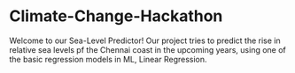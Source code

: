 # Climate-Change-Hackathon
Welcome to our Sea-Level Predictor!
Our project tries to predict the rise in relative sea levels pf the Chennai coast in the upcoming years, using one of the basic regression models in ML, Linear Regression.
